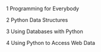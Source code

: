 1 Programming for Everybody

2 Python Data Structures

3 Using Databases with Python

4 Using Python to Access Web Data

